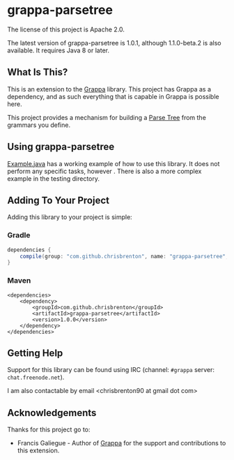 # grappa-parsetree

The license of this project is Apache 2.0.

The latest version of grappa-parsetree is 1.0.1, although 1.1.0-beta.2 is also available. It requires Java 8 or later.

## What Is This?

This is an extension to the [Grappa](https://github.com/fge/grappa) library. This project has
Grappa as a dependency, and as such everything that is capable in Grappa is possible here.

This project provides a mechanism for building a [Parse Tree](https://en.wikipedia.org/wiki/Parse_tree)  from the
grammars you define.

## Using grappa-parsetree
[Example.java](https://github.com/ChrisBrenton/grappa-parsetree/blob/master/src/test/java/com/github/chrisbrenton/grappa/parsetree/example/Example.java)
has a working example of how to use this library. It does not perform any specific tasks, however
. There is also a more complex example in the testing directory.

## Adding To Your Project
Adding this library to your project is simple:

### Gradle
```groovy
dependencies {
    compile(group: "com.github.chrisbrenton", name: "grappa-parsetree", version: "1.0.0")
}
```
### Maven
```
<dependencies>
    <dependency>
        <groupId>com.github.chrisbrenton</groupId>
        <artifactId>grappa-parsetree</artifactId>
        <version>1.0.0</version>
    </dependency>
</dependencies>
```

## Getting Help
Support for this library can be found using IRC (channel: `#grappa` server: `chat.freenode.net`).

I am also contactable by email &lt;chrisbrenton90 at gmail dot com&gt;

## Acknowledgements
Thanks for this project go to:
* Francis Galiegue - Author of [Grappa](https://github.com/fge/grappa) for the support and
contributions to this extension.

